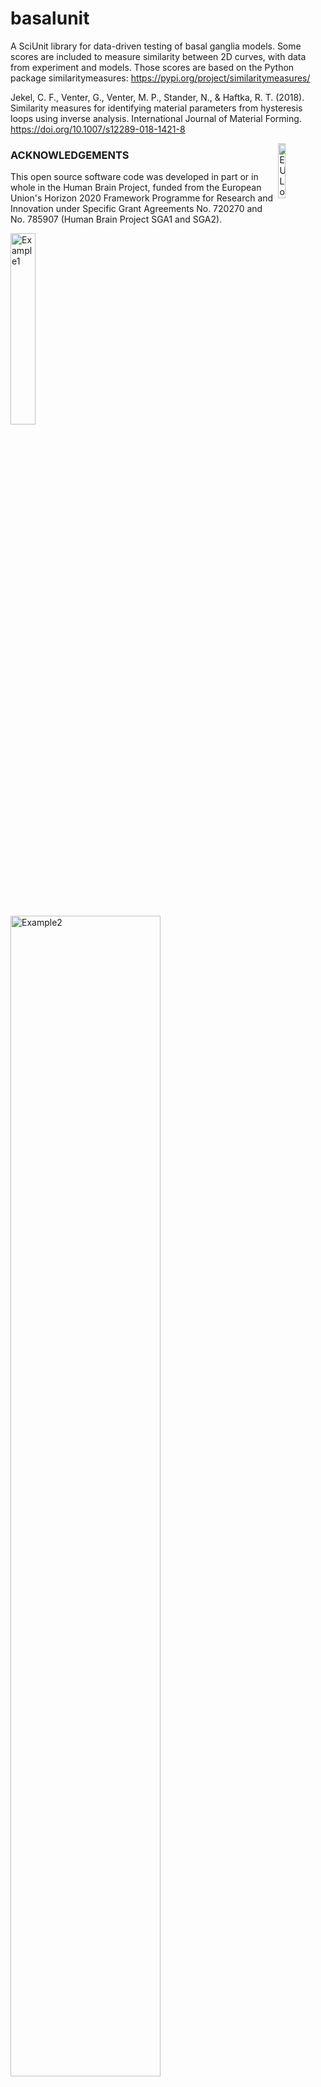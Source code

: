 # basalunit
A SciUnit library for data-driven testing of basal ganglia models. Some scores are included to measure similarity between 2D curves, with data from experiment and models. Those scores are based on the Python package similaritymeasures: https://pypi.org/project/similaritymeasures/

Jekel, C. F., Venter, G., Venter, M. P., Stander, N., & Haftka, R. T. (2018). Similarity measures for identifying material parameters from hysteresis loops using inverse analysis. International Journal of Material Forming. https://doi.org/10.1007/s12289-018-1421-8

<div><img src="https://raw.githubusercontent.com/appukuttan-shailesh/basalunit/master/eu_logo.jpg" alt="EU Logo" width="15%" align="right"></div>

### ACKNOWLEDGEMENTS
This open source software code was developed in part or in whole in the Human Brain Project, funded from the European Union's Horizon 2020 Framework Programme for Research and Innovation under Specific Grant Agreements No. 720270 and No. 785907 (Human Brain Project SGA1 and SGA2).

<div>
  <img align="center" src="https://github.com/pedroernesto/basalunit/blob/master/Ca_BPA.png" alt="Example1" width="28%">
  <img align="center" src="https://github.com/pedroernesto/basalunit/blob/master/score_barPlots_Ca_BPA.png" alt="Example2" width="69%">
</div>
